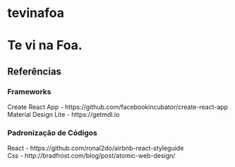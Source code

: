 # tevinafoa
<h1>Te vi na Foa.</h1>


<h2>Referências</h2>

<h3>Frameworks</h3> 
Create React App - https://github.com/facebookincubator/create-react-app
<br>Material Design Lite - https://getmdl.io

<h3>Padronização de Códigos</h3> 
React - https://github.com/ronal2do/airbnb-react-styleguide
<br>Css - http://bradfrost.com/blog/post/atomic-web-design/

